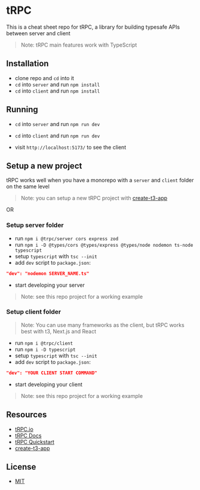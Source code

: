 # tRPC

This is a cheat sheet repo for tRPC, a library for building typesafe APIs between server and client

> Note: tRPC main features work with TypeScript

## Installation

- clone repo and `cd` into it
- `cd` into `server` and run `npm install`
- `cd` into `client` and run `npm install`

## Running

- `cd` into `server` and run `npm run dev`
- `cd` into `client` and run `npm run dev`

- visit `http://localhost:5173/` to see the client

## Setup a new project

tRPC works well when you have a monorepo with a `server` and `client` folder on the same level

> Note: you can setup a new tRPC project with [create-t3-app](https://create.t3.gg/)

OR

### Setup server folder

- run `npm i @trpc/server cors express zod`
- run `npm i -D @types/cors @types/express @types/node nodemon ts-node typescript`
- setup `typescript` with `tsc --init`
- add `dev` script to `package.json`:

```json
"dev": "nodemon SERVER_NAME.ts"
```

- start developing your server

> Note: see this repo project for a working example

### Setup client folder

> Note: You can use many frameworks as the client, but tRPC works best with t3, Next.js and React

- run `npm i @trpc/client`
- run `npm i -D typescript`
- setup `typescript` with `tsc --init`
- add `dev` script to `package.json`:

```json
"dev": "YOUR CLIENT START COMMAND"
```

- start developing your client

> Note: see this repo project for a working example

## Resources

- [tRPC.io](https://trpc.io/)
- [tRPC Docs](https://trpc.io/docs)
- [tRPC Quickstart](https://trpc.io/docs/quickstart)
- [create-t3-app](https://create.t3.gg/)

## License

- [MIT](LICENSE.md)
